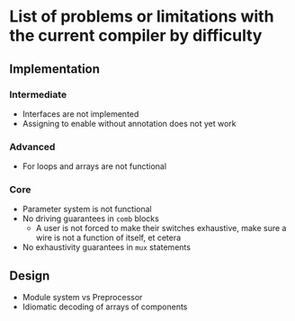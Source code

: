 # List of problems or limitations with the current compiler by difficulty
## Implementation
### Intermediate
* Interfaces are not implemented
* Assigning to enable without annotation does not yet work

### Advanced
* For loops and arrays are not functional

### Core
* Parameter system is not functional
* No driving guarantees in `comb` blocks
    * A user is not forced to make their switches exhaustive, make sure a wire is not a function of itself, et cetera
* No exhaustivity guarantees in `mux` statements

## Design
* Module system vs Preprocessor
* Idiomatic decoding of arrays of components